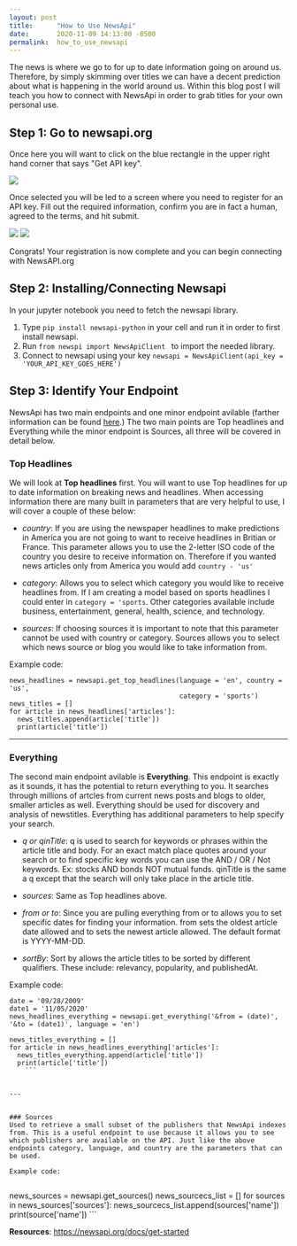 ```yaml
---
layout: post
title:      "How to Use NewsApi"
date:       2020-11-09 14:13:00 -0500
permalink:  how_to_use_newsapi
---
```



The news is where we go to for up to date information going on around us. Therefore, by simply skimming over titles we can have a decent prediction about what is happening in the world around us. Within this blog post I will teach you how to connect with NewsApi in order to grab titles for your own personal use. 

## Step 1: Go to newsapi.org
Once here you will want to click on the blue rectangle in the upper right hand corner that says "Get API key".

<img src="https://docs.google.com/drawings/d/e/2PACX-1vRQdPJuEtjDJYDgxZx71GkA0_BajOo38RJzxnla1eLEgJJZdtv8a8OYQEVqJfBE16UYeC1YOFBJJxof/pub?w=848&amp;h=495">

Once selected you will be led to a screen where you need to register for an API key. Fill out the required information, confirm you are in fact a human, agreed to the terms, and hit submit.

<img src="https://docs.google.com/drawings/d/e/2PACX-1vRRzoI4XM79haPk2U7teEI-Y0Jk8AHIuuPe9ZXo1x-oqqEhfAY-w6JSFMYkE2QUTE2uL0KVSHNehKWf/pub?w=854&amp;h=690">

<img src="https://docs.google.com/drawings/d/e/2PACX-1vT_BBBt5R3Tkd-0lM71fYSoNukLFrA4CY2TvljePsQtQu6zi5JFuR8IZecf3Q2M9FJhPzKv_vtJJFXH/pub?w=876&amp;h=398">

Congrats! Your registration is now complete and you can begin connecting with NewsAPI.org

## Step 2: Installing/Connecting Newsapi
In your jupyter notebook you need to fetch the newsapi library. 
1. Type  ``` pip install newsapi-python ``` in your cell and run it in order to first install newsapi.
2. Run ```from newspi import NewsApiClient ``` to import the needed library. 
3. Connect to newsapi using your key ```newsapi = NewsApiClient(api_key = 'YOUR_API_KEY_GOES_HERE')```


## Step 3: Identify Your Endpoint
NewsApi has two main endpoints and one minor endpoint avilable (farther information can be found [here](https://newsapi.org/docs/endpoints).) The two main points are Top headlines and Everything while the minor endpoint is Sources, all three will be covered in detail below.

### Top Headlines
We will look at **Top headlines** first. You will want to use Top headlines for up to date information on breaking news and headlines. When accessing information there are many built in parameters that are very helpful to use, I will cover a couple of these below:

- *country*: If you are using the newspaper headlines to make predictions in America you are not going to want to receive headlines in Britian or France. This parameter allows you to use the 2-letter ISO code of the country you desire to receive information on. Therefore if you wanted news articles only from America you would add ```country - 'us'```


- *category*: Allows you to select which category you would like to receive headlines from. If I am creating a model based on sports headlines I could enter in ```category = 'sports```. Other categories available include business, entertainment, general, health, science, and technology. 


- *sources*: If choosing sources it is important to note that this parameter cannot be used with country or category. Sources allows you to select which news source or blog you would like to take information from. 

Example code:
```
news_headlines = newsapi.get_top_headlines(language = 'en', country = 'us', 
                                           category = 'sports')
news_titles = []
for article in news_headlines['articles']:
  news_titles.append(article['title'])
  print(article['title'])
```


---


### Everything
The second main endpoint avilable is **Everything**. This endpoint is exactly as it sounds, it has the potential to return everything to you. It searches through millions of artcles from current news posts and blogs to older, smaller articles as well. Everything should be used for discovery and analysis of newstitles. Everything has additional parameters to help specify your search.

- *q or qinTitle*: q is used to search for keywords or phrases within the article title and body. For an exact match place quotes around your search or to find specific key words you can use the AND / OR / Not keywords. Ex: stocks AND bonds NOT mutual funds. qinTitle is the same a q except that the search will only take place in the article title.

- *sources*: Same as Top headlines above.

- *from or to*: Since you are pulling everything from or to allows you to set specific dates for finding your information. from sets the oldest article date allowed and to sets the newest article allowed. The default format is YYYY-MM-DD.

- *sortBy*: Sort by allows the article titles to be sorted by different qualifiers. These include: relevancy, popularity, and publishedAt.

Example code:
```
date = '09/28/2009'
date1 = '11/05/2020'
news_headlines_everything = newsapi.get_everything('&from = (date)', '&to = (date1)', language = 'en')
                                                
news_titles_everything = []
for article in news_headlines_everything['articles']:
  news_titles_everything.append(article['title'])
  print(article['title'])
	```
	
	
---
	
	
### Sources
Used to retrieve a small subset of the publishers that NewsApi indexes from. This is a useful endpoint to use because it allows you to see which publishers are available on the API. Just like the above endpoints category, language, and country are the parameters that can be used.
	
Example code: 
	
```
news_sources = newsapi.get_sources()
news_sourcecs_list = []
for sources in news_sources['sources']:
  news_sourcecs_list.append(sources['name'])
  print(source['name'])
	```

**Resources**:
https://newsapi.org/docs/get-started
